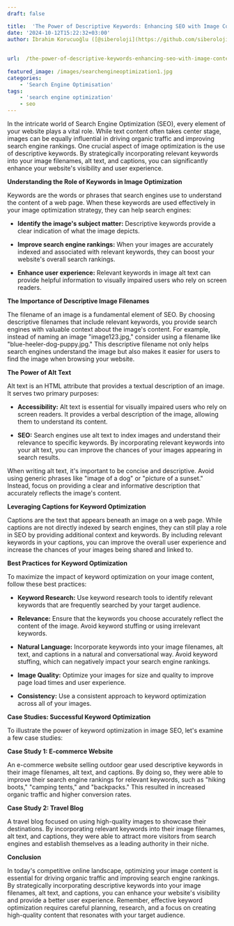 ```yaml
---
draft: false

title:  'The Power of Descriptive Keywords: Enhancing SEO with Image Content'
date: '2024-10-12T15:22:32+03:00'
author: İbrahim Korucuoğlu ([@siberoloji](https://github.com/siberoloji))
 
 
url:  /the-power-of-descriptive-keywords-enhancing-seo-with-image-content/
 
featured_image: /images/searchengineoptimization1.jpg
categories:
    - 'Search Engine Optimisation'
tags:
    - 'search engine optimization'
    - seo
---
```



In the intricate world of Search Engine Optimization (SEO), every element of your website plays a vital role. While text content often takes center stage, images can be equally influential in driving organic traffic and improving search engine rankings. One crucial aspect of image optimization is the use of descriptive keywords. By strategically incorporating relevant keywords into your image filenames, alt text, and captions, you can significantly enhance your website's visibility and user experience.



**Understanding the Role of Keywords in Image Optimization**



Keywords are the words or phrases that search engines use to understand the content of a web page. When these keywords are used effectively in your image optimization strategy, they can help search engines:


* **Identify the image's subject matter:** Descriptive keywords provide a clear indication of what the image depicts.

* **Improve search engine rankings:** When your images are accurately indexed and associated with relevant keywords, they can boost your website's overall search rankings.

* **Enhance user experience:** Relevant keywords in image alt text can provide helpful information to visually impaired users who rely on screen readers.




**The Importance of Descriptive Image Filenames**



The filename of an image is a fundamental element of SEO. By choosing descriptive filenames that include relevant keywords, you provide search engines with valuable context about the image's content. For example, instead of naming an image "image123.jpg," consider using a filename like "blue-heeler-dog-puppy.jpg." This descriptive filename not only helps search engines understand the image but also makes it easier for users to find the image when browsing your website.



**The Power of Alt Text**



Alt text is an HTML attribute that provides a textual description of an image. It serves two primary purposes:


* **Accessibility:** Alt text is essential for visually impaired users who rely on screen readers. It provides a verbal description of the image, allowing them to understand its content.

* **SEO:** Search engines use alt text to index images and understand their relevance to specific keywords. By incorporating relevant keywords into your alt text, you can improve the chances of your images appearing in search results.




When writing alt text, it's important to be concise and descriptive. Avoid using generic phrases like "image of a dog" or "picture of a sunset." Instead, focus on providing a clear and informative description that accurately reflects the image's content.



**Leveraging Captions for Keyword Optimization**



Captions are the text that appears beneath an image on a web page. While captions are not directly indexed by search engines, they can still play a role in SEO by providing additional context and keywords. By including relevant keywords in your captions, you can improve the overall user experience and increase the chances of your images being shared and linked to.



**Best Practices for Keyword Optimization**



To maximize the impact of keyword optimization on your image content, follow these best practices:


* **Keyword Research:** Use keyword research tools to identify relevant keywords that are frequently searched by your target audience.

* **Relevance:** Ensure that the keywords you choose accurately reflect the content of the image. Avoid keyword stuffing or using irrelevant keywords.

* **Natural Language:** Incorporate keywords into your image filenames, alt text, and captions in a natural and conversational way. Avoid keyword stuffing, which can negatively impact your search engine rankings.

* **Image Quality:** Optimize your images for size and quality to improve page load times and user experience.

* **Consistency:** Use a consistent approach to keyword optimization across all of your images.




**Case Studies: Successful Keyword Optimization**



To illustrate the power of keyword optimization in image SEO, let's examine a few case studies:



**Case Study 1: E-commerce Website**



An e-commerce website selling outdoor gear used descriptive keywords in their image filenames, alt text, and captions. By doing so, they were able to improve their search engine rankings for relevant keywords, such as "hiking boots," "camping tents," and "backpacks." This resulted in increased organic traffic and higher conversion rates.



**Case Study 2: Travel Blog**



A travel blog focused on using high-quality images to showcase their destinations. By incorporating relevant keywords into their image filenames, alt text, and captions, they were able to attract more visitors from search engines and establish themselves as a leading authority in their niche.



**Conclusion**



In today's competitive online landscape, optimizing your image content is essential for driving organic traffic and improving search engine rankings. By strategically incorporating descriptive keywords into your image filenames, alt text, and captions, you can enhance your website's visibility and provide a better user experience. Remember, effective keyword optimization requires careful planning, research, and a focus on creating high-quality content that resonates with your target audience.
